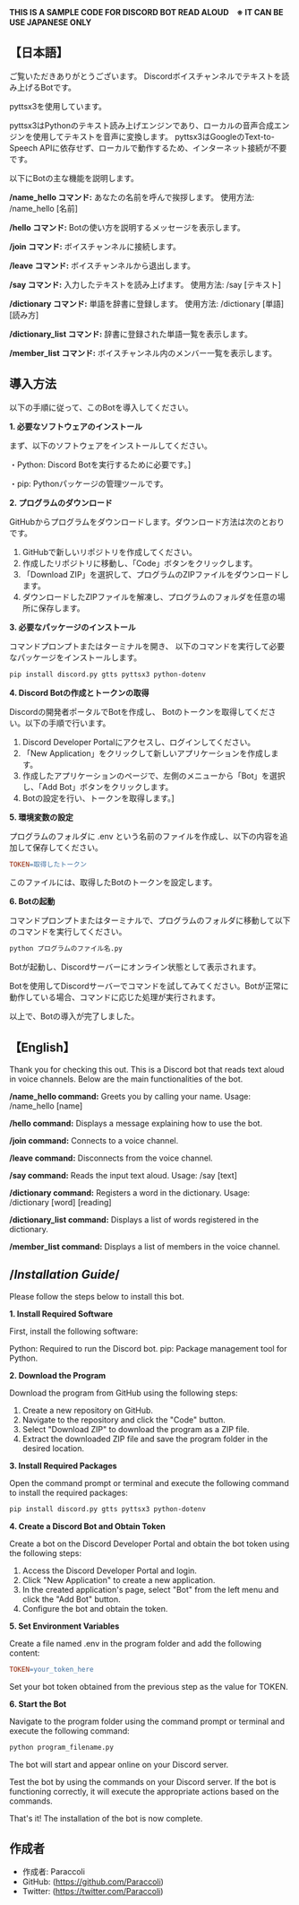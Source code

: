 **THIS IS A SAMPLE CODE FOR DISCORD BOT READ ALOUD　※ IT CAN BE USE JAPANESE ONLY**

## 【日本語】

ご覧いただきありがとうございます。
Discordボイスチャンネルでテキストを読み上げるBotです。

pyttsx3を使用しています。

pyttsx3はPythonのテキスト読み上げエンジンであり、ローカルの音声合成エンジンを使用してテキストを音声に変換します。
pyttsx3はGoogleのText-to-Speech APIに依存せず、ローカルで動作するため、インターネット接続が不要です。

以下にBotの主な機能を説明します。

**/name_hello コマンド:**
      あなたの名前を呼んで挨拶します。
      使用方法: /name_hello [名前]
      
**/hello コマンド:**
      Botの使い方を説明するメッセージを表示します。

**/join コマンド:**
      ボイスチャンネルに接続します。

**/leave コマンド:**
      ボイスチャンネルから退出します。

**/say コマンド:**
    入力したテキストを読み上げます。
    使用方法: /say [テキスト]

**/dictionary コマンド:**
    単語を辞書に登録します。
    使用方法: /dictionary [単語] [読み方]

**/dictionary_list コマンド:**
    辞書に登録された単語一覧を表示します。

**/member_list コマンド:**
    ボイスチャンネル内のメンバー一覧を表示します。


 ## **導入方法**

以下の手順に従って、このBotを導入してください。

**1. 必要なソフトウェアのインストール**

まず、以下のソフトウェアをインストールしてください。

・Python: Discord Botを実行するために必要です。]

・pip: Pythonパッケージの管理ツールです。

**2. プログラムのダウンロード**

GitHubからプログラムをダウンロードします。ダウンロード方法は次のとおりです。


1. GitHubで新しいリポジトリを作成してください。
2. 作成したリポジトリに移動し、「Code」ボタンをクリックします。
3. 「Download ZIP」を選択して、プログラムのZIPファイルをダウンロードします。
4. ダウンロードしたZIPファイルを解凍し、プログラムのフォルダを任意の場所に保存します。


**3. 必要なパッケージのインストール**

コマンドプロンプトまたはターミナルを開き、
以下のコマンドを実行して必要なパッケージをインストールします。


```bash 
pip install discord.py gtts pyttsx3 python-dotenv
```


**4. Discord Botの作成とトークンの取得**

Discordの開発者ポータルでBotを作成し、
Botのトークンを取得してください。以下の手順で行います。


1. Discord Developer Portalにアクセスし、ログインしてください。
2. 「New Application」をクリックして新しいアプリケーションを作成します。
3. 作成したアプリケーションのページで、左側のメニューから「Bot」を選択し、「Add Bot」ボタンをクリックします。
4. Botの設定を行い、トークンを取得します。]

**5. 環境変数の設定**

プログラムのフォルダに .env という名前のファイルを作成し、以下の内容を追加して保存してください。

```makefile
TOKEN=取得したトークン
```

このファイルには、取得したBotのトークンを設定します。


**6. Botの起動**

コマンドプロンプトまたはターミナルで、プログラムのフォルダに移動して以下のコマンドを実行してください。

```bash
python プログラムのファイル名.py
```

Botが起動し、Discordサーバーにオンライン状態として表示されます。

Botを使用してDiscordサーバーでコマンドを試してみてください。Botが正常に動作している場合、コマンドに応じた処理が実行されます。

以上で、Botの導入が完了しました。



## 【English】

Thank you for checking this out. This is a Discord bot that reads text aloud in voice channels. Below are the main functionalities of the bot.

**/name_hello command:**
Greets you by calling your name.
Usage: /name_hello [name]

**/hello command:**
Displays a message explaining how to use the bot.

**/join command:**
Connects to a voice channel.

**/leave command:**
Disconnects from the voice channel.

**/say command:**
Reads the input text aloud.
Usage: /say [text]

**/dictionary command:**
Registers a word in the dictionary.
Usage: /dictionary [word] [reading]

**/dictionary_list command:**
Displays a list of words registered in the dictionary.

**/member_list command:**
Displays a list of members in the voice channel.

## /***Installation Guide***/

Please follow the steps below to install this bot.

**1. Install Required Software**

First, install the following software:

Python: Required to run the Discord bot.
pip: Package management tool for Python.

**2. Download the Program**

Download the program from GitHub using the following steps:

1. Create a new repository on GitHub.
2. Navigate to the repository and click the "Code" button.
3. Select "Download ZIP" to download the program as a ZIP file.
4. Extract the downloaded ZIP file and save the program folder in the desired location.

**3. Install Required Packages**

Open the command prompt or terminal and execute the following command to install the required packages:

```bash
pip install discord.py gtts pyttsx3 python-dotenv
```

**4. Create a Discord Bot and Obtain Token**

Create a bot on the Discord Developer Portal and obtain the bot token using the following steps:

1. Access the Discord Developer Portal and login.
2. Click "New Application" to create a new application.
3. In the created application's page, select "Bot" from the left menu and click the "Add Bot" button.
4. Configure the bot and obtain the token.

**5. Set Environment Variables**

Create a file named .env in the program folder and add the following content:

```makefile
TOKEN=your_token_here
```

Set your bot token obtained from the previous step as the value for TOKEN.


**6. Start the Bot**

Navigate to the program folder using the command prompt or terminal and execute the following command:

```bash
python program_filename.py
```


The bot will start and appear online on your Discord server.

Test the bot by using the commands on your Discord server. If the bot is functioning correctly, it will execute the appropriate actions based on the commands.

That's it! The installation of the bot is now complete.


## 作成者

- 作成者: Paraccoli
- GitHub: (https://github.com/Paraccoli)
- Twitter: (https://twitter.com/Paraccoli)


